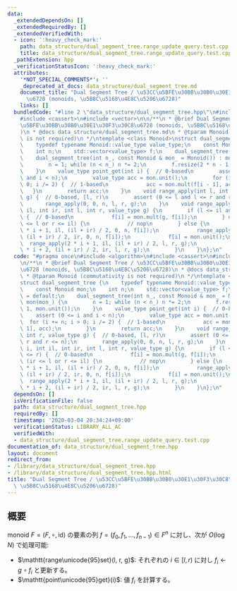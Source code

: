 ```yaml
---
data:
  _extendedDependsOn: []
  _extendedRequiredBy: []
  _extendedVerifiedWith:
  - icon: ':heavy_check_mark:'
    path: data_structure/dual_segment_tree.range_update_query.test.cpp
    title: data_structure/dual_segment_tree.range_update_query.test.cpp
  _pathExtension: hpp
  _verificationStatusIcon: ':heavy_check_mark:'
  attributes:
    '*NOT_SPECIAL_COMMENTS*': ''
    _deprecated_at_docs: data_structure/dual_segment_tree.md
    document_title: "Dual Segment Tree / \u53CC\u5BFE\u30BB\u30B0\u30E1\u30F3\u30C8\
      \u6728 (monoids, \u5B8C\u5168\u4E8C\u5206\u6728)"
    links: []
  bundledCode: "#line 2 \"data_structure/dual_segment_tree.hpp\"\n#include <algorithm>\n\
    #include <cassert>\n#include <vector>\n\n/**\n * @brief Dual Segment Tree / \u53CC\
    \u5BFE\u30BB\u30B0\u30E1\u30F3\u30C8\u6728 (monoids, \u5B8C\u5168\u4E8C\u5206\u6728\
    )\n * @docs data_structure/dual_segment_tree.md\n * @tparam Monoid (commutativity\
    \ is not required)\n */\ntemplate <class Monoid>\nstruct dual_segment_tree {\n\
    \    typedef typename Monoid::value_type value_type;\n    const Monoid mon;\n\
    \    int n;\n    std::vector<value_type> f;\n    dual_segment_tree() = default;\n\
    \    dual_segment_tree(int n_, const Monoid & mon_ = Monoid()) : mon(mon_) {\n\
    \        n = 1; while (n < n_) n *= 2;\n        f.resize(2 * n - 1, mon.unit());\n\
    \    }\n    value_type point_get(int i) {  // 0-based\n        assert (0 <= i\
    \ and i < n);\n        value_type acc = mon.unit();\n        for (i += n; i >\
    \ 0; i /= 2) {  // 1-based\n            acc = mon.mult(f[i - 1], acc);\n     \
    \   }\n        return acc;\n    }\n    void range_apply(int l, int r, value_type\
    \ g) {  // 0-based, [l, r)\n        assert (0 <= l and l <= r and r <= n);\n \
    \       range_apply(0, 0, n, l, r, g);\n    }\n    void range_apply(int i, int\
    \ il, int ir, int l, int r, value_type g) {\n        if (l <= il and ir <= r)\
    \ {  // 0-based\n            f[i] = mon.mult(g, f[i]);\n        } else if (ir\
    \ <= l or r <= il) {\n            // nop\n        } else {\n            range_apply(2\
    \ * i + 1, il, (il + ir) / 2, 0, n, f[i]);\n            range_apply(2 * i + 2,\
    \ (il + ir) / 2, ir, 0, n, f[i]);\n            f[i] = mon.unit();\n          \
    \  range_apply(2 * i + 1, il, (il + ir) / 2, l, r, g);\n            range_apply(2\
    \ * i + 2, (il + ir) / 2, ir, l, r, g);\n        }\n    }\n};\n"
  code: "#pragma once\n#include <algorithm>\n#include <cassert>\n#include <vector>\n\
    \n/**\n * @brief Dual Segment Tree / \u53CC\u5BFE\u30BB\u30B0\u30E1\u30F3\u30C8\
    \u6728 (monoids, \u5B8C\u5168\u4E8C\u5206\u6728)\n * @docs data_structure/dual_segment_tree.md\n\
    \ * @tparam Monoid (commutativity is not required)\n */\ntemplate <class Monoid>\n\
    struct dual_segment_tree {\n    typedef typename Monoid::value_type value_type;\n\
    \    const Monoid mon;\n    int n;\n    std::vector<value_type> f;\n    dual_segment_tree()\
    \ = default;\n    dual_segment_tree(int n_, const Monoid & mon_ = Monoid()) :\
    \ mon(mon_) {\n        n = 1; while (n < n_) n *= 2;\n        f.resize(2 * n -\
    \ 1, mon.unit());\n    }\n    value_type point_get(int i) {  // 0-based\n    \
    \    assert (0 <= i and i < n);\n        value_type acc = mon.unit();\n      \
    \  for (i += n; i > 0; i /= 2) {  // 1-based\n            acc = mon.mult(f[i -\
    \ 1], acc);\n        }\n        return acc;\n    }\n    void range_apply(int l,\
    \ int r, value_type g) {  // 0-based, [l, r)\n        assert (0 <= l and l <=\
    \ r and r <= n);\n        range_apply(0, 0, n, l, r, g);\n    }\n    void range_apply(int\
    \ i, int il, int ir, int l, int r, value_type g) {\n        if (l <= il and ir\
    \ <= r) {  // 0-based\n            f[i] = mon.mult(g, f[i]);\n        } else if\
    \ (ir <= l or r <= il) {\n            // nop\n        } else {\n            range_apply(2\
    \ * i + 1, il, (il + ir) / 2, 0, n, f[i]);\n            range_apply(2 * i + 2,\
    \ (il + ir) / 2, ir, 0, n, f[i]);\n            f[i] = mon.unit();\n          \
    \  range_apply(2 * i + 1, il, (il + ir) / 2, l, r, g);\n            range_apply(2\
    \ * i + 2, (il + ir) / 2, ir, l, r, g);\n        }\n    }\n};\n"
  dependsOn: []
  isVerificationFile: false
  path: data_structure/dual_segment_tree.hpp
  requiredBy: []
  timestamp: '2020-03-04 20:34:24+09:00'
  verificationStatus: LIBRARY_ALL_AC
  verifiedWith:
  - data_structure/dual_segment_tree.range_update_query.test.cpp
documentation_of: data_structure/dual_segment_tree.hpp
layout: document
redirect_from:
- /library/data_structure/dual_segment_tree.hpp
- /library/data_structure/dual_segment_tree.hpp.html
title: "Dual Segment Tree / \u53CC\u5BFE\u30BB\u30B0\u30E1\u30F3\u30C8\u6728 (monoids,\
  \ \u5B8C\u5168\u4E8C\u5206\u6728)"
---
```

## 概要

monoid $F = (F, \circ, \mathrm{id})$ の要素の列 $f = (f_0, f_1, \dots, f _ {n - 1}) \in F^n$ に対し、次が $O(\log N)$ で処理可能:

-   $\mathtt{range\unicode{95}set}(l, r, g)$: それぞれの $i \in [l, r)$ に対し $f_i \gets g \circ f_i$ と更新する。
-   $\mathtt{point\unicode{95}get}(i)$: 値 $f_i$ を計算する。

